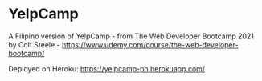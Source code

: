 # YelpCamp
A Filipino version of YelpCamp - from The Web Developer Bootcamp 2021 by Colt Steele - https://www.udemy.com/course/the-web-developer-bootcamp/ 

Deployed on Heroku:
https://yelpcamp-ph.herokuapp.com/
